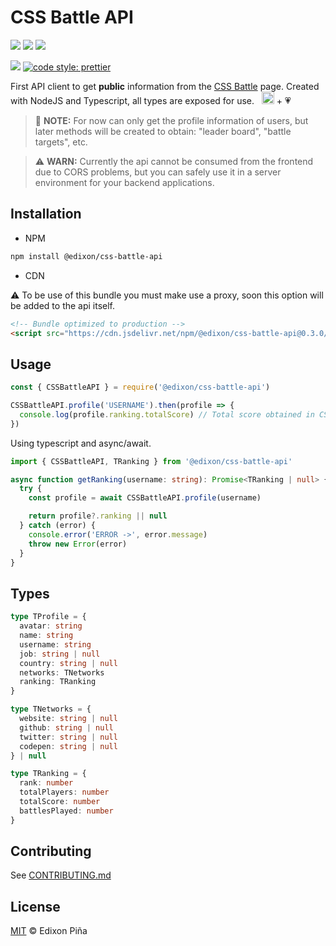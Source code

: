# CSS Battle API

[![](https://img.shields.io/badge/author-Edixon_Piña-green?style=for-the-badge)](https://edixonalberto.com)
[![](https://img.shields.io/npm/v/@edixon/css-battle-api?color=CB0000&style=for-the-badge)](https://npmjs.com/package/@edixon/css-battle-api)
[![](https://img.shields.io/npm/dt/@edixon/css-battle-api?color=8956FF&style=for-the-badge)](https://npmjs.com/package/@edixon/css-battle-api)

[![](https://img.shields.io/badge/types-TypeScript-blue?style=for-the-badge)]()
[![code style: prettier](https://img.shields.io/badge/code_style-prettier-ff69b4.svg?style=for-the-badge)](https://github.com/prettier/prettier)

First API client to get **public** information from the
[CSS Battle](https://cssbattle.dev) page. Created with NodeJS and Typescript, all types
are exposed for use. &nbsp;
<img src="https://github.com/EdixonAlberto/monorepo-css-battle/raw/main/.github/img/typescript.png" width="20px" alt="Logo typescript" /> +
💗

> 📃 **NOTE:** For now can only get the profile information of users, but later methods
> will be created to obtain: "leader board", "battle targets", etc.

> ⚠️ **WARN:** Currently the api cannot be consumed from the frontend due to CORS
> problems, but you can safely use it in a server environment for your backend
> applications.

## Installation

- NPM

```sh
npm install @edixon/css-battle-api
```

- CDN

⚠️ To be use of this bundle you must make use a proxy, soon this option will be added to
the api itself.

```html
<!-- Bundle optimized to production -->
<script src="https://cdn.jsdelivr.net/npm/@edixon/css-battle-api@0.3.0/dist/bundle/CSSBattleAPI.min.js"></script>
```

## Usage

```js
const { CSSBattleAPI } = require('@edixon/css-battle-api')

CSSBattleAPI.profile('USERNAME').then(profile => {
  console.log(profile.ranking.totalScore) // Total score obtained in CSS Battle
})
```

Using typescript and async/await.

```ts
import { CSSBattleAPI, TRanking } from '@edixon/css-battle-api'

async function getRanking(username: string): Promise<TRanking | null> {
  try {
    const profile = await CSSBattleAPI.profile(username)

    return profile?.ranking || null
  } catch (error) {
    console.error('ERROR ->', error.message)
    throw new Error(error)
  }
}
```

## Types

```ts
type TProfile = {
  avatar: string
  name: string
  username: string
  job: string | null
  country: string | null
  networks: TNetworks
  ranking: TRanking
}

type TNetworks = {
  website: string | null
  github: string | null
  twitter: string | null
  codepen: string | null
} | null

type TRanking = {
  rank: number
  totalPlayers: number
  totalScore: number
  battlesPlayed: number
}
```

## Contributing

See
[CONTRIBUTING.md](https://github.com/EdixonAlberto/css-battle/blob/main/CONTRIBUTING.md)

## License

[MIT](https://github.com/EdixonAlberto/css-battle/blob/main/LICENSE) &copy; Edixon Piña

